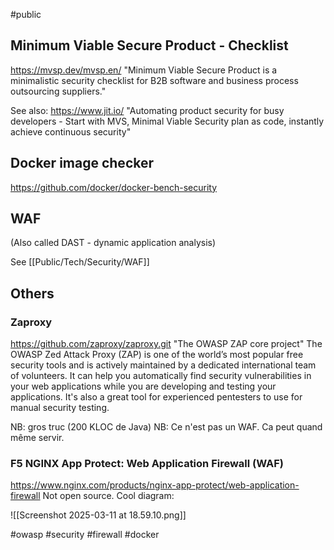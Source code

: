 #public

## Minimum Viable Secure Product - Checklist

https://mvsp.dev/mvsp.en/ "Minimum Viable Secure Product is a minimalistic security checklist for B2B software and business process outsourcing suppliers."

See also: https://www.jit.io/ "Automating product security for busy developers - Start with MVS, Minimal Viable Security plan as code, instantly achieve continuous security"

## Docker image checker

https://github.com/docker/docker-bench-security

## WAF

(Also called DAST - dynamic application analysis)

See [[Public/Tech/Security/WAF]]

## Others

### Zaproxy

https://github.com/zaproxy/zaproxy.git "The OWASP ZAP core project"
The OWASP Zed Attack Proxy (ZAP) is one of the world’s most popular free security tools and is actively maintained by a dedicated international team of volunteers. It can help you automatically find security vulnerabilities in your web applications while you are developing and testing your applications. It's also a great tool for experienced pentesters to use for manual security testing.

NB: gros truc (200 KLOC de Java)
NB: Ce n'est pas un WAF. Ca peut quand même servir.

### F5 NGINX App Protect: Web Application Firewall (WAF)

https://www.nginx.com/products/nginx-app-protect/web-application-firewall
Not open source.
Cool diagram:

![[Screenshot 2025-03-11 at 18.59.10.png]]

<!-- Keywords -->
#owasp #security #firewall #docker
<!-- /Keywords -->
